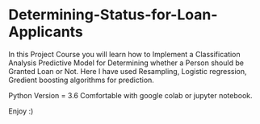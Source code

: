 # Determining-Status-for-Loan-Applicants

In this Project Course you will learn how to Implement a Classification Analysis Predictive Model for Determining whether a Person should be Granted Loan or Not.
Here I have used Resampling, Logistic regression, Gredient boosting algorithms for prediction.

Python Version = 3.6
Comfortable with google colab or jupyter notebook.

Enjoy :)
